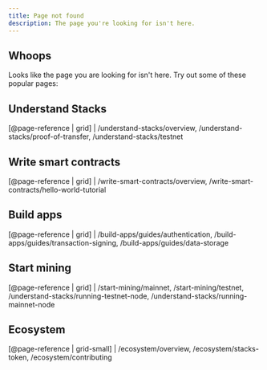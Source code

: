 ```yaml
---
title: Page not found
description: The page you're looking for isn't here.
---
```


## Whoops

Looks like the page you are looking for isn't here. Try out some of these popular pages:

## Understand Stacks

[@page-reference | grid]
| /understand-stacks/overview, /understand-stacks/proof-of-transfer, /understand-stacks/testnet

## Write smart contracts

[@page-reference | grid]
| /write-smart-contracts/overview, /write-smart-contracts/hello-world-tutorial

## Build apps

[@page-reference | grid]
| /build-apps/guides/authentication, /build-apps/guides/transaction-signing, /build-apps/guides/data-storage

## Start mining

[@page-reference | grid]
| /start-mining/mainnet, /start-mining/testnet, /understand-stacks/running-testnet-node, /understand-stacks/running-mainnet-node

## Ecosystem

[@page-reference | grid-small]
| /ecosystem/overview, /ecosystem/stacks-token, /ecosystem/contributing
